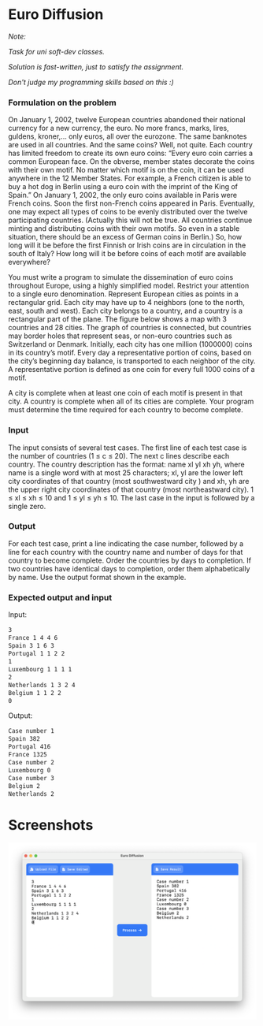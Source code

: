 # Euro Diffusion

*Note:*

*Task for uni soft-dev classes.*

*Solution is fast-written, just to satisfy the assignment.*

*Don't judge my programming skills based on this :)*


### Formulation on the problem

On January 1, 2002, twelve European countries abandoned their national currency for a new currency, the euro. 
No more francs, marks, lires, guldens, kroner,... only euros, all over the eurozone. 
The same banknotes are used in all countries. 
And the same coins? Well, not quite. 
Each country has limited freedom to create its own euro coins: 
“Every euro coin carries a common European face. On the obverse, member states decorate the coins with their own motif. 
No matter which motif is on the coin, it can be used anywhere in the 12 Member States. 
For example, a French citizen is able to buy a hot dog in Berlin using a euro coin with the imprint of the King of Spain.” 
On January 1, 2002, the only euro coins available in Paris were French coins. 
Soon the first non-French coins appeared in Paris. 
Eventually, one may expect all types of coins to be evenly distributed over the twelve participating countries. 
(Actually this will not be true. All countries continue minting and distributing coins with their own motifs. 
So even in a stable situation, there should be an excess of German coins in Berlin.) 
So, how long will it be before the first Finnish or Irish coins are in circulation in the south of Italy? 
How long will it be before coins of each motif are available everywhere?

You must write a program to simulate the dissemination of euro coins throughout Europe, using a highly simplified model. 
Restrict your attention to a single euro denomination. 
Represent European cities as points in a rectangular grid. 
Each city may have up to 4 neighbors (one to the north, east, south and west). 
Each city belongs to a country, and a country is a rectangular part of the plane. 
The figure below shows a map with 3 countries and 28 cities. 
The graph of countries is connected, but countries may border holes that represent seas, or non-euro countries such as Switzerland or Denmark. 
Initially, each city has one million (1000000) coins in its country’s motif. 
Every day a representative portion of coins, based on the city’s beginning day balance, is transported to each neighbor of the city. 
A representative portion is defined as one coin for every full 1000 coins of a motif.

A city is complete when at least one coin of each motif is present in that city. 
A country is complete when all of its cities are complete. 
Your program must determine the time required for each country to become complete.

### Input 
The input consists of several test cases. 
The first line of each test case is the number of countries (1 ≤ c ≤ 20). 
The next c lines describe each country. 
The country description has the format: name xl yl xh yh, where name is a single word with at most 25 characters; 
xl, yl are the lower left city coordinates of that country (most southwestward city ) and xh, 
yh are the upper right city coordinates of that country (most northeastward city). 
1 ≤ xl ≤ xh ≤ 10 and 1 ≤ yl ≤ yh ≤ 10. The last case in the input is followed by a single zero. 

### Output 
For each test case, print a line indicating the case number, 
followed by a line for each country with the country name and number of days for that country to become complete. 
Order the countries by days to completion. 
If two countries have identical days to completion, order them alphabetically by name. 
Use the output format shown in the example.

### Expected output and input 
Input:
```
3
France 1 4 4 6 
Spain 3 1 6 3 
Portugal 1 1 2 2 
1 
Luxembourg 1 1 1 1 
2 
Netherlands 1 3 2 4 
Belgium 1 1 2 2 
0 
```

Output:
```
Case number 1
Spain 382
Portugal 416
France 1325
Case number 2
Luxembourg 0
Case number 3
Belgium 2
Netherlands 2
```

# Screenshots

![screenshot](https://github.com/pavlovskyive/kpi-euro-diffusion/blob/main/screenshot.png)
